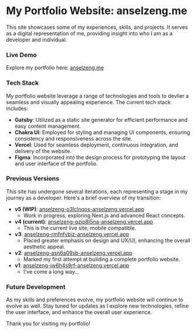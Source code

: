 # My Portfolio Website: anselzeng.me

This site showcases some of my experiences, skills, and projects. It serves as a digital representation of me, providing insight into who I am as a developer and individual.

### Live Demo

Explore my portfolio here: [anselzeng.me](https://www.anselzeng.me/)

### Tech Stack

My portfolio website leverage a range of technologies and tools to devlier a seamless and visually appealing experience. The current tech stack includes:

- **Gatsby**: Utilized as a static site generator for efficient performance and easy content management.
- **Chakra UI**: Employed for styling and managing UI components, ensuring consistency and responsiveness across the site.
- **Vercel**: Used for seamless deployment, continuous integration, and delivery of the website.
- **Figma**: Incorporated into the design process for prototyping the layout and user interface of the portfolio.

### Previous Versions

This site has undergone several iterations, each representing a stage in my journey as a developer. Here's a brief overview of my transition:

- **v5 (WIP)**: [anselzeng-o3lclnqos-anselzeng.vercel.app](https://anselzeng-o3lclnqos-anselzeng.vercel.app/)
  - Work in progress, exploring Next.js and advanced React concepts.
- **v4 (current)**: [anselzeng-qzip8l5na-anselzeng.vercel.app](https://anselzeng-qzip8l5na-anselzeng.vercel.app/)
  - This is the current live site, mobile compatible.
- **v3**: [anselzeng-rmfnfybiz-anselzeng.vercel.app](https://anselzeng-rmfnfybiz-anselzeng.vercel.app/)
  - Placed greater emphasis on design and UX/UI, enhancing the overall aesthetic appeal.
- **v2**: [anselzeng-asn6a09sb-anselzeng.vercel.app](https://anselzeng-asn6a09sb-anselzeng.vercel.app/)
  - Marked my first attempt at building a complete portfolio website.
- **v1**: [anselzeng-iw6h4s9rf-anselzeng.vercel.app](https://anselzeng-iw6h4s9rf-anselzeng.vercel.app/)
  - I've come a long way...

### Future Development

As my skills and preferences evolve, my portfolio website will continue to evolve as well. Stay tuned for updates as I explore new technologies, refine the user interface, and enhance the overall user experience.

Thank you for visiting my portfolio!
